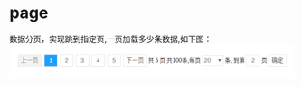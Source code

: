 # page
数据分页，实现跳到指定页,一页加载多少条数据,如下图：
![](https://github.com/liuzhou1/page/blob/master/page/img/2019-12-23_18-11.png)


